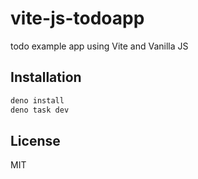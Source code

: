 # vite-js-todoapp

todo example app using Vite and Vanilla JS

## Installation

```sh
deno install
deno task dev
```

## License

MIT
